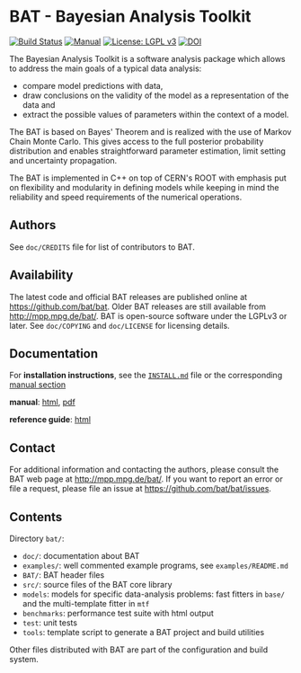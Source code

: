 BAT - Bayesian Analysis Toolkit
===============================

[![Build Status](https://travis-ci.org/bat/bat.svg?branch=master)](https://travis-ci.org/bat/bat)
[![Manual](https://img.shields.io/badge/docs-latest-brightgreen.svg)](https://bat.github.io/bat-docs/master/manual/html/index.html)
[![License: LGPL v3](https://img.shields.io/badge/License-LGPL%20v3-blue.svg)](https://www.gnu.org/licenses/lgpl-3.0)
[![DOI](https://zenodo.org/badge/DOI/10.5281/zenodo.1203195.svg)](https://doi.org/10.5281/zenodo.1203195)

The Bayesian Analysis Toolkit is a software analysis package which allows
to address the main goals of a typical data analysis:

 - compare model predictions with data,
 - draw conclusions on the validity of the model as a representation
   of the data and
 - extract the possible values of parameters within the context of
   a model.

The BAT is based on Bayes' Theorem and is realized with the use of Markov
Chain Monte Carlo. This gives access to the full posterior probability
distribution and enables straightforward parameter estimation, limit
setting and uncertainty propagation.

The BAT is implemented in C++ on top of CERN's ROOT with emphasis put
on flexibility and modularity in defining models while keeping in mind
the reliability and speed requirements of the numerical operations.

Authors
--------

See `doc/CREDITS` file for list of contributors to BAT.

Availability
-------------

The latest code and official BAT releases are published online at
https://github.com/bat/bat. Older BAT releases are still available from
http://mpp.mpg.de/bat/. BAT is open-source software under the LGPLv3 or later.
See `doc/COPYING` and `doc/LICENSE` for licensing details.

Documentation
-------------

For **installation instructions**, see the
[`INSTALL.md`](https://github.com/bat/bat/blob/master/INSTALL.md) file or the
corresponding [manual
section](https://bat.github.io/bat-docs/master/manual/html/cha-install.html)

**manual**: [html](https://bat.github.io/bat-docs/master/manual/html/index.html), [pdf](https://bat.github.io/bat-docs/master/manual/BAT-manual.pdf)

**reference guide**: [html](https://bat.github.io/bat-docs/master/ref-guide/html/index.html)

Contact
-------------

For additional information and contacting the authors, please consult the BAT
web page at http://mpp.mpg.de/bat/. If you want to report an error or file a
request, please file an issue at https://github.com/bat/bat/issues.

Contents
---------

Directory `bat/`:

* `doc/`: documentation about BAT
* `examples/`: well commented example programs, see `examples/README.md`
* `BAT/`: BAT header files
* `src/`: source files of the BAT core library
* `models`: models for specific data-analysis problems: fast fitters
  in `base/` and the multi-template fitter in `mtf`
* `benchmarks`: performance test suite with html output
* `test`: unit tests
* `tools`: template script to generate a BAT project and build utilities

Other files distributed with BAT are part of the configuration and
build system.
